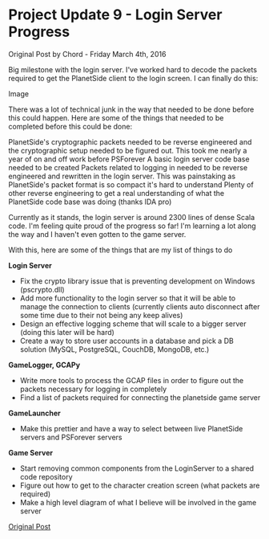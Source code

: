 # Project Update 9 - Login Server Progress

Original Post by Chord - Friday March 4th, 2016

Big milestone with the login server. I've worked hard to decode the packets
required to get the PlanetSide client to the login screen. I can finally do
this:

Image

There was a lot of technical junk in the way that needed to be done before this
could happen. Here are some of the things that needed to be completed before
this could be done:

PlanetSide's cryptographic packets needed to be reverse engineered and the
cryptographic setup needed to be figured out. This took me nearly a year of on
and off work before PSForever A basic login server code base needed to be
created Packets related to logging in needed to be reverse engineered and
rewritten in the login server. This was painstaking as PlanetSide's packet
format is so compact it's hard to understand Plenty of other reverse engineering
to get a real understanding of what the PlanetSide code base was doing (thanks
IDA pro)

Currently as it stands, the login server is around 2300 lines of dense Scala
code. I'm feeling quite proud of the progress so far! I'm learning a lot along
the way and I haven't even gotten to the game server.

With this, here are some of the things that are my list of things to do

**Login Server**

- Fix the crypto library issue that is preventing development on Windows
  (pscrypto.dll)
- Add more functionality to the login server so that it will be able to manage
  the connection to clients (currently clients auto disconnect after some time
  due to their not being any keep alives)
- Design an effective logging scheme that will scale to a bigger server (doing
  this later will be hard)
- Create a way to store user accounts in a database and pick a DB solution
  (MySQL, PostgreSQL, CouchDB, MongoDB, etc.)

**GameLogger, GCAPy**

- Write more tools to process the GCAP files in order to figure out the packets
  necessary for logging in completely
- Find a list of packets required for connecting the planetside game server

**GameLauncher**

- Make this prettier and have a way to select between live PlanetSide servers
  and PSForever servers

**Game Server**

- Start removing common components from the LoginServer to a shared code
  repository
- Figure out how to get to the character creation screen (what packets are
  required)
- Make a high level diagram of what I believe will be involved in the game
  server

[Original Post](http://psforever.net/forum/viewtopic.php?f=11&t=156)
